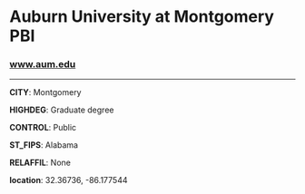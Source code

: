 # Auburn University at Montgomery PBI
### www.aum.edu
---
**CITY**: Montgomery

**HIGHDEG**: Graduate degree

**CONTROL**: Public

**ST_FIPS**: Alabama

**RELAFFIL**: None

**location**: 32.36736, -86.177544
